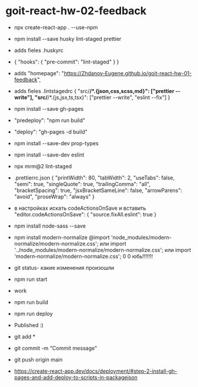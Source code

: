 # goit-react-hw-02-feedback
* npx create-react-app . --use-npm

* npm install --save husky lint-staged prettier

* adds fieles .huskyrc
* {
  "hooks": {
    "pre-commit": "lint-staged"
  }
}

* adds "homepage": "https://Zhdanov-Eugene.github.io/goit-react-hw-01-feedback",

*  adds fieles .lintstagedrc
 {
  "src/**/*.{json,css,scss,md}": ["prettier --write"],
  "src/**/*.{js,jsx,ts,tsx}": ["prettier --write", "eslint --fix"]
}

* npm install --save gh-pages
* "predeploy": "npm run build"
* "deploy": "gh-pages -d build"

* npm install --save-dev prop-types

* npm install --save-dev eslint

* npx mrm@2 lint-staged

* .prettierrc.json
 {
    "printWidth": 80,
    "tabWidth": 2,
    "useTabs": false,
    "semi": true,
    "singleQuote": true,
    "trailingComma": "all",
    "bracketSpacing": true,
    "jsxBracketSameLine": false,
    "arrowParens": "avoid",
    "proseWrap": "always"
  }

* в настройках искать codeActionsOnSave и вставить 
 "editor.codeActionsOnSave": {
        "source.fixAll.eslint": true
      }

* npm install node-sass --save

* npm install modern-normalize
@import 'node_modules/modern-normalize/modern-normalize.css'; или import
'../node_modules/modern-normalize/modern-normalize.css'; или import
'modern-normalize/modern-normalize.css'; 0 0 юбь!!!!!!!

* git status- какие изменения произошли

* npm run start

* work

* npm run build

* npm run deploy

* Published
      :)

* git add \*

* git commit -m "Commit message"

* git push origin main

* https://create-react-app.dev/docs/deployment/#step-2-install-gh-pages-and-add-deploy-to-scripts-in-packagejson
